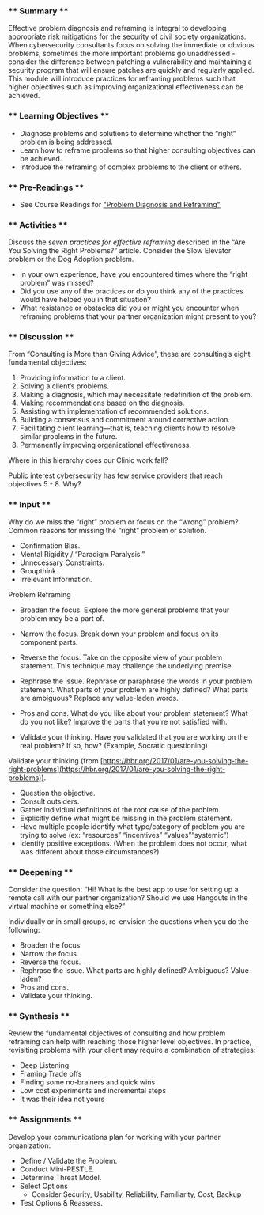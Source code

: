 ### ** Summary **

Effective problem diagnosis and reframing is integral to developing appropriate risk mitigations for the security of civil society organizations. When cybersecurity consultants focus on solving the immediate or obvious problems, sometimes the more important problems go unaddressed - consider the difference between patching a vulnerability and maintaining a security program that will ensure patches are quickly and regularly applied. This module will introduce practices for reframing problems such that higher objectives such as improving organizational effectiveness can be achieved.

### ** Learning Objectives **

* Diagnose problems and solutions to determine whether the “right” problem is being addressed.
* Learn how to reframe problems so that higher consulting objectives can be achieved.
* Introduce the reframing of complex problems to the client or others.

### ** Pre-Readings **

* See Course Readings for ["Problem Diagnosis and Reframing"](../../../Consolidated_Bibliography#reframing)


### ** Activities **

Discuss the _seven practices for effective reframing_ described in the “Are You Solving the Right Problems?” article. Consider the Slow Elevator problem or the Dog Adoption problem.

*   In your own experience, have you encountered times where the “right problem” was missed? 
*   Did you use any of the practices or do you think any of the practices would have helped you in that situation? 
*   What resistance or obstacles did you or might you encounter when reframing problems that your partner organization might present to you? 

### ** Discussion **

From “Consulting is More than Giving Advice”, these are consulting’s eight fundamental objectives:

1. Providing information to a client.
2. Solving a client’s problems.
3. Making a diagnosis, which may necessitate redefinition of the problem.
4. Making recommendations based on the diagnosis.
5. Assisting with implementation of recommended solutions.
6. Building a consensus and commitment around corrective action.
7. Facilitating client learning—that is, teaching clients how to resolve similar problems in the future.
8. Permanently improving organizational effectiveness.

Where in this hierarchy does our Clinic work fall? 

Public interest cybersecurity has few service providers that reach objectives 5 - 8. Why?


### ** Input **

Why do we miss the “right” problem or focus on the “wrong” problem? Common reasons for missing the “right” problem or solution.

* Confirmation Bias.
* Mental Rigidity / “Paradigm Paralysis.”
* Unnecessary Constraints.
* Groupthink.
* Irrelevant Information.

Problem Reframing

* Broaden the focus. Explore the more general problems that your problem may be a part of.

* Narrow the focus. Break down your problem and focus on its component parts.

* Reverse the focus. Take on the opposite view of your problem statement. This technique may challenge the underlying premise.

* Rephrase the issue. Rephrase or paraphrase the words in your problem statement. What parts of your problem are highly defined? What parts are ambiguous? Replace any value-laden words.

* Pros and cons. What do you like about your problem statement? What do you not like? Improve the parts that you're not satisfied with.

* Validate your thinking. Have you validated that you are working on the real problem? If so, how? (Example, Socratic questioning)


Validate your thinking (from [https://hbr.org/2017/01/are-you-solving-the-right-problems](https://hbr.org/2017/01/are-you-solving-the-right-problems)). 

*   Question the objective.
*   Consult outsiders.
*   Gather individual definitions of the root cause of the problem.
*   Explicitly define what might be missing in the problem statement.
*   Have multiple people identify what type/category of problem you are trying to solve (ex: “resources” “incentives” “values”“systemic”)
*   Identify positive exceptions. (When the problem does not occur, what was different about those circumstances?)

### ** Deepening **

Consider the question: “Hi! What is the best  app to use for setting up a remote call with our partner organization? Should we use Hangouts in the virtual machine or something else?”

Individually or in small groups, re-envision the questions when you do the following: 

* Broaden the focus.
* Narrow the focus.
* Reverse the focus.
* Rephrase the issue. What parts are highly defined? Ambiguous? Value-laden?
* Pros and cons.
* Validate your thinking.

### ** Synthesis **

Review the fundamental objectives of consulting and how problem reframing can help with reaching those higher level objectives. In practice, revisiting problems with your client may require a combination of strategies:

*   Deep Listening
*   Framing Trade offs
*   Finding some no-brainers and quick wins
*   Low cost experiments and incremental steps
*   It was their idea not yours


### ** Assignments **

Develop your communications plan for working with your partner organization:

*   Define / Validate the Problem.
*   Conduct Mini-PESTLE.
*   Determine Threat Model.
*   Select Options
    *   Consider Security, Usability, Reliability, Familiarity, Cost, Backup
*   Test Options & Reassess.
